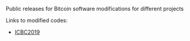 Public releases for Bitcoin software modifications for different projects

Links to modified codes:

 - [ICBC2019](https://github.com/nislab/bitcoin-releases/tree/icbc2019)
